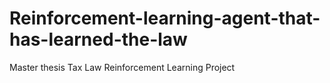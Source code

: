 # Reinforcement-learning-agent-that-has-learned-the-law
Master thesis Tax Law Reinforcement Learning Project
